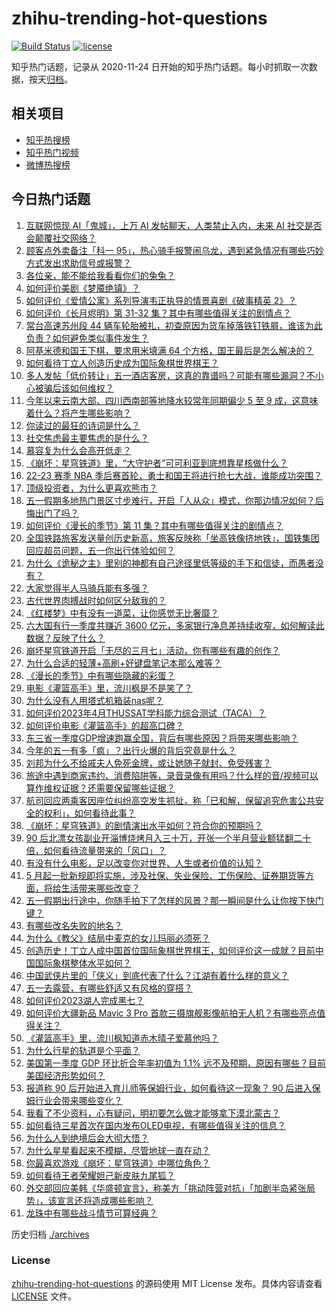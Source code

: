 # zhihu-trending-hot-questions

[![Build Status](https://github.com/justjavac/zhihu-trending-hot-questions/workflows/ci/badge.svg?branch=master)](https://github.com/justjavac/zhihu-trending-hot-questions/actions)
[![license](https://img.shields.io/github/license/justjavac/zhihu-trending-hot-questions)](https://github.com/justjavac/zhihu-trending-hot-questions/blob/master/LICENSE)

知乎热门话题，记录从 2020-11-24
日开始的知乎热门话题。每小时抓取一次数据，按天[归档](./archives)。

## 相关项目

- [知乎热搜榜](https://github.com/justjavac/zhihu-trending-top-search)
- [知乎热门视频](https://github.com/justjavac/zhihu-trending-hot-video)
- [微博热搜榜](https://github.com/justjavac/weibo-trending-hot-search)

## 今日热门话题

<!-- BEGIN -->
<!-- 最后更新时间 Mon May 01 2023 04:14:40 GMT+0800 (China Standard Time) -->

1. [互联网惊现 AI「鬼城」，上万 AI 发帖聊天，人类禁止入内，未来 AI 社交是否会颠覆社交网络？](https://www.zhihu.com/question/598518906)
1. [顾客点外卖备注「科一 95」，热心骑手报警闹乌龙，遇到紧急情况有哪些巧妙方式发出求助信号或报警？](https://www.zhihu.com/question/598412361)
1. [各位亲，能不能给我看看你们的兔兔？](https://www.zhihu.com/question/438375860)
1. [如何评价美剧《梦魇绝镇》？](https://www.zhihu.com/question/517609351)
1. [如何评价《爱情公寓》系列导演韦正执导的情景喜剧《破事精英 2》？](https://www.zhihu.com/question/598194206)
1. [如何评价《长月烬明》第 31-32 集？其中有哪些值得关注的剧情点？](https://www.zhihu.com/question/598521989)
1. [常台高速苏州段 44 辆车轮胎被扎，初查原因为货车掉落铁钉铁屑，谁该为此负责？如何避免类似事件发生？](https://www.zhihu.com/question/598395008)
1. [阿基米德和国王下棋，要求用米填满 64 个方格，国王最后是怎么解决的？](https://www.zhihu.com/question/380875083)
1. [如何看待丁立人创造历史成为国际象棋世界棋王？](https://www.zhihu.com/question/598539448)
1. [多人发帖「低价转让」五一酒店客房，这真的靠谱吗？可能有哪些漏洞？不小心被骗后该如何维权？](https://www.zhihu.com/question/598404777)
1. [今年以来云南大部、四川西南部等地降水较常年同期偏少 5 至 9 成，这意味着什么？将产生哪些影响？](https://www.zhihu.com/question/598226345)
1. [你读过的最狂的诗词是什么？](https://www.zhihu.com/question/598324057)
1. [社交焦虑最主要焦虑的是什么？](https://www.zhihu.com/question/440644433)
1. [慕容复为什么会高开低走？](https://www.zhihu.com/question/598001512)
1. [《崩坏：星穹铁道》里，“大守护者”可可利亚到底想靠星核做什么？](https://www.zhihu.com/question/598472414)
1. [22-23 赛季 NBA 季后赛首轮，勇士和国王将进行抢七大战，谁能成功突围？](https://www.zhihu.com/question/598390644)
1. [顶级投资者，为什么更喜欢熊市？](https://www.zhihu.com/question/587450863)
1. [五一假期多地热门景区寸步难行，开启「人从众」模式，你那边情况如何？后悔出门了吗？](https://www.zhihu.com/question/598482305)
1. [如何评价《漫长的季节》第 11 集？其中有哪些值得关注的剧情点？](https://www.zhihu.com/question/598522088)
1. [全国铁路旅客发送量创历史新高，旅客反映称「坐高铁像挤地铁」，国铁集团回应超员问题，五一你出行体验如何？](https://www.zhihu.com/question/598512257)
1. [为什么《诡秘之主》里别的神都有自己途径里低等级的手下和信徒，而愚者没有？](https://www.zhihu.com/question/484704087)
1. [大家觉得半人马骑兵能有多强？](https://www.zhihu.com/question/595913431)
1. [古代世界肉搏战时如何区分敌我的？](https://www.zhihu.com/question/28294046)
1. [《红楼梦》中有没有一道菜，让你感觉无比奢靡？](https://www.zhihu.com/question/508546960)
1. [六大国有行一季度共赚近 3600 亿元，多家银行净息差持续收窄，如何解读此数据？反映了什么？](https://www.zhihu.com/question/598495842)
1. [崩坏星穹铁道开启「无尽的三月七」活动，你有哪些有趣的创作？](https://www.zhihu.com/question/598490411)
1. [为什么合适的轻薄+高刷+好键盘笔记本那么难等？](https://www.zhihu.com/question/598322602)
1. [《漫长的季节》中有哪些隐藏的彩蛋？](https://www.zhihu.com/question/597240923)
1. [电影《灌篮高手》里，流川枫是不是笑了？](https://www.zhihu.com/question/598244809)
1. [为什么没有人用塔式机箱装nas呢？](https://www.zhihu.com/question/528553459)
1. [如何评价2023年4月THUSSAT学科能力综合测试（TACA）？](https://www.zhihu.com/question/590830475)
1. [如何评价电影《灌篮高手》的超高口碑？](https://www.zhihu.com/question/596741522)
1. [东三省一季度GDP增速跑赢全国，背后有哪些原因？将带来哪些影响？](https://www.zhihu.com/question/598064212)
1. [今年的五一有多「疯」？出行火爆的背后究竟是什么？](https://www.zhihu.com/question/598482073)
1. [刘邦为什么不给戚夫人免死金牌，或让她随子就封、免受残害？](https://www.zhihu.com/question/598361065)
1. [旅途中遇到商家违约、消费陷阱等，录音录像有用吗？什么样的音/视频可以算作维权证据？还需要保留哪些证据？](https://www.zhihu.com/question/597946545)
1. [航司回应两乘客因座位纠纷高空发生抓扯，称「已和解，保留追究危害公共安全的权利」，如何看待此事？](https://www.zhihu.com/question/598493620)
1. [《崩坏：星穹铁道》的剧情演出水平如何？符合你的预期吗？](https://www.zhihu.com/question/598251837)
1. [90 后北漂女孩副业开淄博烧烤月入三十万，开张一个半月营业额猛翻二十倍，如何看待流量带来的「风口」？](https://www.zhihu.com/question/597679629)
1. [有没有什么电影，足以改变你对世界、人生或者价值的认知？](https://www.zhihu.com/question/596584225)
1. [5 月起一批新规即将实施，涉及社保、失业保险、工伤保险、证券期货等方面，将给生活带来哪些改变？](https://www.zhihu.com/question/598394218)
1. [五一假期出行途中，你随手拍下了怎样的风景？那一瞬间是什么让你按下快门键？](https://www.zhihu.com/question/598392867)
1. [有哪些改名失败的地名？](https://www.zhihu.com/question/588174055)
1. [为什么《教父》结局中麦克的女儿玛丽必须死？](https://www.zhihu.com/question/297028058)
1. [创造历史！丁立人成中国首位国际象棋世界棋王，如何评价这一成就？目前中国国际象棋整体水平如何？](https://www.zhihu.com/question/598541435)
1. [中国武侠片里的「侠义」到底代表了什么？江湖有着什么样的意义？](https://www.zhihu.com/question/596581402)
1. [五一去露营，有哪些舒适又有风格的穿搭？](https://www.zhihu.com/question/597671979)
1. [如何评价2023湖人完成黑七？](https://www.zhihu.com/question/598401317)
1. [如何评价大疆新品 Mavic 3 Pro 首款三摄旗舰影像航拍无人机？有哪些亮点值得关注？](https://www.zhihu.com/question/597774128)
1. [《灌篮高手》里，流川枫知道赤木晴子爱慕他吗？](https://www.zhihu.com/question/25949786)
1. [为什么行星的轨道是个平面？](https://www.zhihu.com/question/587034836)
1. [美国第一季度 GDP 环比折合年率初值为 1.1% 远不及预期，原因有哪些？目前美国经济形势如何？](https://www.zhihu.com/question/598142259)
1. [报道称 90 后开始进入育儿师等保姆行业，如何看待这一现象？ 90 后进入保姆行业会带来哪些变化？](https://www.zhihu.com/question/598030781)
1. [我看了不少资料，心有疑问，明初要怎么做才能够拿下漠北蒙古？](https://www.zhihu.com/question/598355141)
1. [如何看待三星首次在国内发布OLED电视，有哪些值得关注的信息？](https://www.zhihu.com/question/598054872)
1. [为什么人到绝境后会大彻大悟？](https://www.zhihu.com/question/565062536)
1. [为什么星星看起来不模糊，尽管地球一直在动？](https://www.zhihu.com/question/593925394)
1. [你最喜欢游戏《崩坏：星穹铁道》中哪位角色？](https://www.zhihu.com/question/597910325)
1. [如何看待王者荣耀妲己新皮肤九尾狐？](https://www.zhihu.com/question/598048730)
1. [外交部回应美韩《华盛顿宣言》，称美方「挑动阵营对抗」「加剧半岛紧张局势」，该宣言还将造成哪些影响？](https://www.zhihu.com/question/598101346)
1. [龙珠中有哪些战斗情节可算经典？](https://www.zhihu.com/question/26544889)

<!-- END -->

历史归档 [./archives](./archives)

### License

[zhihu-trending-hot-questions](https://github.com/justjavac/zhihu-trending-hot-questions)
的源码使用 MIT License 发布。具体内容请查看 [LICENSE](./LICENSE) 文件。
